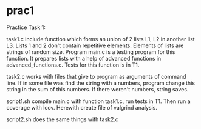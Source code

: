 # prac1
Practice Task 1:

task1.c include function which forms an union of 2 lists L1, L2 in another list L3. Lists 1 and 2 don't contain repetitive elements. Elements of lists are strings of random size.
Program main.c is a testing program for this function. It prepares lists with a help of advanced functions in advanced_functions.c. Tests for this function is in T1.

task2.c works with files that give to program as arguments of command line. If in some file was find the string with a numbers, 
program change this string in the sum of this numbers. If there weren't numbers, string saves.

script1.sh compile main.c with function task1.c, run tests in T1. Then run a coverage with lcov. Herewith create file of valgrind analysis.

script2.sh does the same things with task2.c
